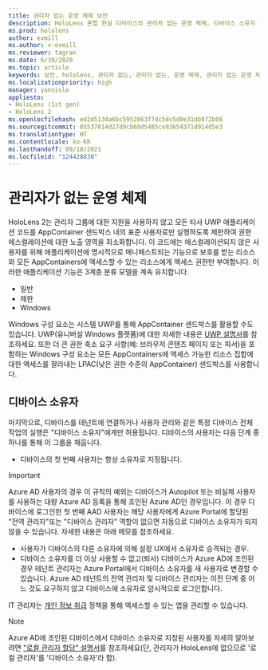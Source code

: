 ```yaml
---
title: 관리자 없는 운영 체제 보안
description: HoloLens 혼합 현실 디바이스의 관리자 없는 운영 체제, 디바이스 소유자 및 보안에 대해 자세히 알아보세요.
ms.prod: hololens
author: evmill
ms.author: v-evmill
ms.reviewer: tagran
ms.date: 6/30/2020
ms.topic: article
keywords: 보안, hololens, 관리자 없는, 관리자 없는, 운영 체제, 관리자 없는 운영 체제, 관리자 os, 관리자 없는 os, hololens 2, hololens2 보안,
ms.localizationpriority: high
manager: yannisle
appliesto:
- HoloLens (1st gen)
- HoloLens 2
ms.openlocfilehash: ed2d5134a6bc5952063f7dc5dc5d0e31db972b08
ms.sourcegitcommit: 05537014d27d9cb60d5485ce93654371d914d5e3
ms.translationtype: HT
ms.contentlocale: ko-KR
ms.lasthandoff: 09/10/2021
ms.locfileid: "124428838"
---
```

# <a name="admin-less-operating-system"></a>관리자가 없는 운영 체제

HoloLens 2는 관리자 그룹에 대한 지원을 사용하지 않고 모든 타사 UWP 애플리케이션 코드를 AppContainer 샌드박스 내의 표준 사용자로만 실행하도록 제한하여 권한 에스컬레이션에 대한 노출 영역을 최소화합니다. 이 코드에는 에스컬레이션되지 않은 사용자를 위해 애플리케이션에 명시적으로 매니페스트되는 기능으로 보호를 받는 리소스와 모든 AppContainers에 액세스할 수 있는 리소스에게 액세스 권한만 부여합니다.
이러한 애플리케이션 기능은 3계층 분류 모델을 계속 유지합니다.
  * 일반
  * 제한
  * Windows

Windows 구성 요소는 시스템 UWP를 통해 AppContainer 샌드박스를 활용할 수도 있습니다. UWP(유니버설 Windows 플랫폼)에 대한 자세한 내용은 [UWP 설명서](/windows/uwp/)를 참조하세요. 또한 더 큰 권한 축소 요구 사항(예: 브라우저 콘텐츠 페이지 또는 파서)을 포함하는 Windows 구성 요소는 모든 AppContainers에 액세스 가능한 리소스 집합에 대한 액세스를 잘라내는 LPAC(낮은 권한 수준의 AppContainer) 샌드박스를 사용합니다.

## <a name="device-owner"></a>디바이스 소유자

마지막으로, 디바이스를 테넌트에 연결하거나 사용자 관리와 같은 특정 디바이스 전체 작업의 실행은 "디바이스 소유자"에게만 허용됩니다. 디바이스의 사용자는 다음 단계 중 하나를 통해 이 그룹을 채웁니다.
  * 디바이스의 첫 번째 사용자는 항상 소유자로 지정됩니다. 
> [!IMPORTANT]
>Azure AD 사용자의 경우 이 규칙의 예외는 디바이스가 Autopilot 또는 비실제 사용자를 사용하는 대량 Azure AD 등록을 통해 조인된 Azure AD인 경우입니다. 이 경우 디바이스에 로그인한 첫 번째 AAD 사용자는 해당 사용자에게 Azure Portal에 할당된 "전역 관리자"또는 "디바이스 관리자" 역할이 없으면 자동으로 디바이스 소유자가 되지 않을 수 있습니다. 자세한 내용은 아래 메모를 참조하세요.  

  * 사용자가 디바이스의 다른 소유자에 의해 설정 UX에서 소유자로 승격되는 경우.
  * 디바이스 소유자를 더 이상 사용할 수 없고(퇴사) 디바이스가 Azure AD에 조인된 경우 테넌트 관리자는 Azure Portal에서 디바이스 소유자를 새 사용자로 변경할 수 있습니다. Azure AD 테넌트의 전역 관리자 및 디바이스 관리자는 이전 단계 중 어느 것도 요구하지 않고 디바이스에 소유자로 암시적으로 로그인합니다.  

 IT 관리자는 [개인 정보 취급](/windows/client-management/mdm/policy-csp-privacy) 정책을 통해 액세스할 수 있는 앱을 관리할 수 있습니다. 

> [!NOTE]
> Azure AD에 조인된 디바이스에서 디바이스 소유자로 지정된 사용자를 자세히 알아보려면 ["로컬 관리자 할당" 설명서](/azure/active-directory/devices/assign-local-admin)를 참조하세요(단, 관리자가 HoloLens에 없으므로 '로컬 관리자'를 '디바이스 소유자'라 함).